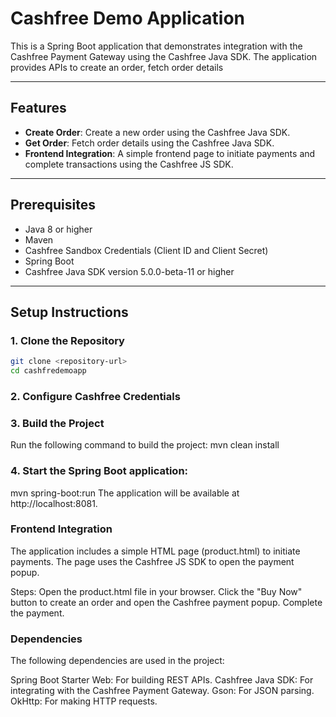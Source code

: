 # Cashfree Demo Application

This is a Spring Boot application that demonstrates integration with the Cashfree Payment Gateway using the Cashfree Java SDK. The application provides APIs to create an order, fetch order details

---

## Features

- **Create Order**: Create a new order using the Cashfree Java SDK.
- **Get Order**: Fetch order details using the Cashfree Java SDK.
- **Frontend Integration**: A simple frontend page to initiate payments and complete transactions using the Cashfree JS SDK.

---

## Prerequisites

- Java 8 or higher
- Maven
- Cashfree Sandbox Credentials (Client ID and Client Secret)
- Spring Boot
- Cashfree Java SDK version 5.0.0-beta-11 or higher

---

## Setup Instructions

### 1. Clone the Repository
```bash
git clone <repository-url>
cd cashfredemoapp
```

### 2. Configure Cashfree Credentials

### 3. Build the Project
Run the following command to build the project:
mvn clean install

### 4. Start the Spring Boot application:
mvn spring-boot:run
The application will be available at http://localhost:8081.

### Frontend Integration
The application includes a simple HTML page (product.html) to initiate payments. The page uses the Cashfree JS SDK to open the payment popup.

Steps:
Open the product.html file in your browser.
Click the "Buy Now" button to create an order and open the Cashfree payment popup.
Complete the payment.

### Dependencies
The following dependencies are used in the project:

Spring Boot Starter Web: For building REST APIs.
Cashfree Java SDK: For integrating with the Cashfree Payment Gateway.
Gson: For JSON parsing.
OkHttp: For making HTTP requests.